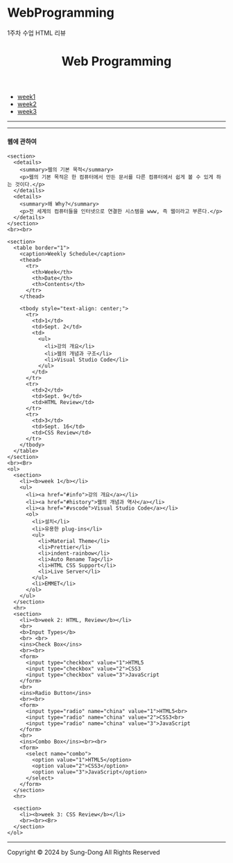 
# WebProgramming

1주차 수업 HTML 리뷰

<!DOCTYPE html>
<html>

<head>
  <meta charset="UTF-8">
  <title>기본 테이블 만들기</title>
</head>

<body>
  <header>
    <h1>Web Programming</h1>
  </header>

  <nav>
    <ul>
      <li><a href="#week1">week1</a></li>
      <li><a href="#week2">week2</a></li>
      <li><a href="#week3">week3</a></li>
    </ul>
  </nav>
  <hr>
  <hr>
  <main>
    <h4>웹에 관하여</h4>

    <section>
      <details>
        <summary>웹의 기본 목적</summary>
        <p>웹의 기본 목적은 한 컴퓨터에서 만든 문서를 다른 컴퓨터에서 쉽게 볼 수 있게 하는 것이다.</p>
      </details>
      <details>
        <summary>왜 Why?</summary>
        <p>전 세계의 컴퓨터들을 인터넷으로 연결한 시스템을 www, 즉 웹이라고 부른다.</p>
      </details>
    </section>
    <br><br>

    <section>
      <table border="1">
        <caption>Weekly Schedule</caption>
        <thead>
          <tr>
            <th>Week</th>
            <th>Date</th>
            <th>Contents</th>
          </tr>
        </thead>

        <tbody style="text-align: center;">
          <tr>
            <td>1</td>
            <td>Sept. 2</td>
            <td>
              <ul>
                <li>강의 개요</li>
                <li>웹의 개념과 구조</li>
                <li>Visual Studio Code</li>
              </ul>
            </td>
          </tr>
          <tr>
            <td>2</td>
            <td>Sept. 9</td>
            <td>HTML Review</td>
          </tr>
          <tr>
            <td>3</td>
            <td>Sept. 16</td>
            <td>CSS Review</td>
          </tr>
        </tbody>
      </table>
    </section>
    <br><Br>
    <ol>
      <section>
        <li><b>week 1</b></li>
        <ul>
          <li><a href="#info">강의 개요</a></li>
          <li><a href="#history">웹의 개념과 역사</a></li>
          <li><a href="#vscode">Visual Studio Code</a></li>
          <ol>
            <li>설치</li>
            <li>유용한 plug-ins</li>
            <ul>
              <li>Material Theme</li>
              <li>Prettier</li>
              <li>indent-rainbow</li>
              <li>Auto Rename Tag</li>
              <li>HTML CSS Support</li>
              <li>Live Server</li>
            </ul>
            <li>EMMET</li>
          </ol>
        </ul>
      </section>
      <hr>
      <section>
        <li><b>week 2: HTML, Review</b></li>
        <br>
        <b>Input Types</b>
        <br> <br>
        <ins>Check Box</ins>
        <br><br>
        <form>
          <input type="checkbox" value="1">HTML5
          <input type="checkbox" value="2">CSS3
          <input type="checkbox" value="3">JavaScript
        </form>
        <br>
        <ins>Radio Button</ins>
        <br><br>
        <form>
          <input type="radio" name="china" value="1">HTML5<br>
          <input type="radio" name="china" value="2">CSS3<br>
          <input type="radio" name="china" value="3">JavaScript
        </form>
        <br>
        <ins>Combo Box</ins><br><br>
        <form>
          <select name="combo">
            <option value="1">HTML5</option>
            <option value="2">CSS3</option>
            <option value="3">JavaScript</option>
          </select>
        </form>
      </section>
      <hr>

      <section>
        <li><b>week 3: CSS Review</b></li>
        <br><br><Br>
      </section>
    </ol>
  </main>
</body>
<hr>
<footer>
  Copyright &copy; 2024 by Sung-Dong All Rights Reserved
</footer>

</html>
